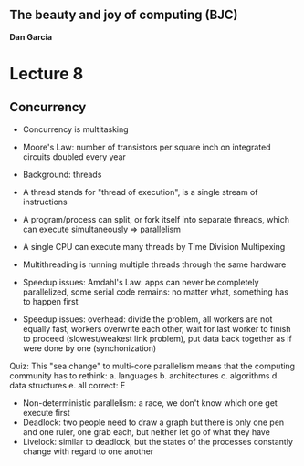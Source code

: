 ## The beauty and joy of computing (BJC)  
**Dan Garcia**

# Lecture 8
## Concurrency

- Concurrency is multitasking
- Moore's Law: number of transistors per square inch on integrated circuits doubled every year

- Background: threads
- A thread stands for "thread of execution", is a single stream of instructions
- A program/process can split, or fork itself into separate threads, which can execute simultaneously => parallelism
- A single CPU can execute many threads by TIme Division Multipexing
- Multithreading is running multiple threads through the same hardware
- Speedup issues: Amdahl's Law: apps can never be completely parallelized, some serial code remains: no matter what, something has to happen first
- Speedup issues: overhead: divide the problem, all workers are not equally fast, workers overwrite each other, wait for last worker to finish to proceed (slowest/weakest link problem), put data back together as if were done by one (synchonization)

Quiz: This "sea change" to multi-core parallelism means that the computing community has to rethink:
a. languages
b. architectures
c. algorithms
d. data structures
e. all
correct: E

- Non-deterministic parallelism: a race, we don't know which one get execute first
- Deadlock: two people need to draw a graph but there is only one pen and one ruler, one grab each, but neither let go of what they have
- Livelock: similar to deadlock, but the states of the processes constantly change with regard to one another
